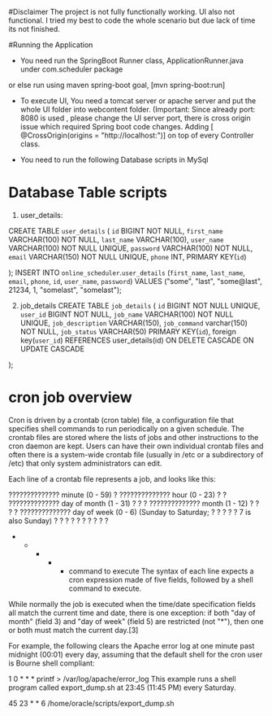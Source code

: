 #Disclaimer
The project is not fully functionally working. UI also not functional. I tried my best to code the whole scenario but due lack of time its not finished.

#Running the Application
- You need run the SpringBoot Runner class, ApplicationRunner.java under com.scheduler package

or else run using maven spring-boot goal, [mvn spring-boot:run]

- To execute UI, You need a tomcat server or apache server and put the whole UI folder into webcontent folder.
(Important: Since already port: 8080 is used , please change the UI server port, there is cross origin issue which required Spring boot code changes. Adding [ @CrossOrigin(origins = "http://localhost:<port>")] on top of every Controller class.

- You need to run the following Database scripts in MySql

# Database Table scripts
1. user_details:


CREATE TABLE `user_details` (
	`id`	BIGINT NOT NULL,
	`first_name`	VARCHAR(100) NOT NULL,
	`last_name`	VARCHAR(100),
`user_name` VARCHAR(100) NOT NULL UNIQUE,
`password`  VARCHAR(100) NOT NULL,
	`email`	VARCHAR(150) NOT NULL UNIQUE,
	`phone`	INT, PRIMARY KEY(`id`)
	
);
INSERT INTO `online_scheduler`.`user_details`
(`first_name`,
`last_name`,
`email`,
`phone`,
`id`,
`user_name`,
`password`)
VALUES
("some",
"last",
"some@last",
21234,
1,
"somelast",
"somelast");

2. job_details
CREATE TABLE `job_details` (
	`id`	BIGINT NOT NULL UNIQUE,
    `user_id` BIGINT NOT NULL,
	`job_name`	VARCHAR(100) NOT NULL UNIQUE,
	`job_description`	VARCHAR(150),
    `job_command` varchar(150) NOT NULL,
	`job_status` VARCHAR(50)
	PRIMARY KEY(`id`),
    foreign key(`user_id`) REFERENCES user_details(id) ON DELETE CASCADE ON UPDATE CASCADE


);



# cron job overview
Cron is driven by a crontab (cron table) file, a configuration file that specifies shell commands to run periodically on a given schedule. The crontab files are stored where the lists of jobs and other instructions to the cron daemon are kept. Users can have their own individual crontab files and often there is a system-wide crontab file (usually in /etc or a subdirectory of /etc) that only system administrators can edit.

Each line of a crontab file represents a job, and looks like this:

 ?????????????? minute (0 - 59)
 ? ?????????????? hour (0 - 23)
 ? ? ?????????????? day of month (1 - 31)
 ? ? ? ?????????????? month (1 - 12)
 ? ? ? ? ?????????????? day of week (0 - 6) (Sunday to Saturday;
 ? ? ? ? ?                                       7 is also Sunday)
 ? ? ? ? ?
 ? ? ? ? ?
 * * * * *  command to execute
The syntax of each line expects a cron expression made of five fields, followed by a shell command to execute.

While normally the job is executed when the time/date specification fields all match the current time and date, there is one exception: if both "day of month" (field 3) and "day of week" (field 5) are restricted (not "*"), then one or both must match the current day.[3]

For example, the following clears the Apache error log at one minute past midnight (00:01) every day, assuming that the default shell for the cron user is Bourne shell compliant:

1 0 * * *  printf > /var/log/apache/error_log
This example runs a shell program called export_dump.sh at 23:45 (11:45 PM) every Saturday.

45 23 * * 6 /home/oracle/scripts/export_dump.sh